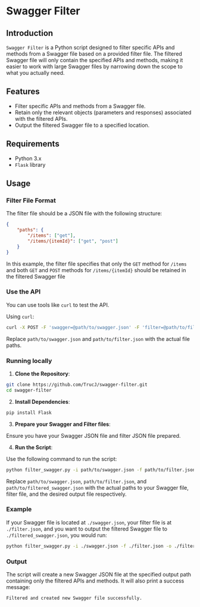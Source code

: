 # Swagger Filter

## Introduction

`Swagger Filter` is a Python script designed to filter specific APIs and methods from a Swagger file based on a provided filter file. The filtered Swagger file will only contain the specified APIs and methods, making it easier to work with large Swagger files by narrowing down the scope to what you actually need.

## Features

- Filter specific APIs and methods from a Swagger file.
- Retain only the relevant objects (parameters and responses) associated with the filtered APIs.
- Output the filtered Swagger file to a specified location.

## Requirements

- Python 3.x
- `Flask` library

## Usage

### Filter File Format

The filter file should be a JSON file with the following structure:

```json
{
    "paths": {
        "/items": ["get"],
        "/items/{itemId}": ["get", "post"]
    }
}
```

In this example, the filter file specifies that only the `GET` method for `/items` and both `GET` and `POST` methods for `/items/{itemId}` should be retained in the filtered Swagger file

### Use the API

You can use tools like `curl` to test the API.

Using `curl`:

```bash
curl -X POST -F 'swagger=@path/to/swagger.json' -F 'filter=@path/to/filter.json' https://swagger-filter.vercel.app/filter
```

Replace `path/to/swagger.json` and `path/to/filter.json` with the actual file paths.

### Running locally

1. **Clone the Repository**:

```bash
git clone https://github.com/TrucJ/swagger-filter.git
cd swagger-filter
```

2. **Install Dependencies**:

```bash
pip install Flask
```

3. **Prepare your Swagger and Filter files**:

Ensure you have your Swagger JSON file and filter JSON file prepared.

4. **Run the Script**:

Use the following command to run the script:

```bash
python filter_swagger.py -i path/to/swagger.json -f path/to/filter.json -o path/to/filtered_swagger.json
```

Replace `path/to/swagger.json`, `path/to/filter.json`, and `path/to/filtered_swagger.json` with the actual paths to your Swagger file, filter file, and the desired output file respectively.

### Example

If your Swagger file is located at `./swagger.json`, your filter file is at `./filter.json`, and you want to output the filtered Swagger file to `./filtered_swagger.json`, you would run:

```bash
python filter_swagger.py -i ./swagger.json -f ./filter.json -o ./filtered_swagger.json
```

### Output

The script will create a new Swagger JSON file at the specified output path containing only the filtered APIs and methods. It will also print a success message:

```bash
Filtered and created new Swagger file successfully.
```
